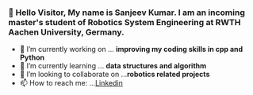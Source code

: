 ### 👋 Hello Visitor, My name is Sanjeev Kumar. I am an incoming master's student of Robotics System Engineering at RWTH Aachen University, Germany. 

- 🔭 I’m currently working on ... **improving my coding skills in cpp and Python**
- 🌱 I’m currently learning ... **data structures and algorithm**
- 👯 I’m looking to collaborate on ...**robotics related projects**
- 📫 How to reach me: ...[Linkedin](www.linkedin.com/in/sanjeev-kumar-749612120)

